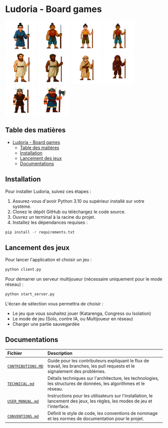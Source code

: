 # Ludoria - Board games

<img src="assets/japon/joueur1.png" style="width: 100px">
<img src="assets/japon/joueur2.png" style="width: 100px">
<img src="assets/tropique/joueur1.png" style="width: 100px">
<img src="assets/tropique/joueur2.png" style="width: 100px">
<img src="assets/grec/joueur1.png" style="width: 100px">
<img src="assets/grec/joueur2.png" style="width: 100px">
<img src="assets/sahara/joueur1.png" style="width: 100px">
<img src="assets/sahara/joueur2.png" style="width: 100px">
<img src="assets/nordique/joueur1.png" style="width: 100px">
<img src="assets/nordique/joueur2.png" style="width: 100px">


## Table des matières

- [Ludoria - Board games](#ludoria---board-games)
  - [Table des matières](#table-des-matières)
  - [Installation](#installation)
  - [Lancement des jeux](#lancement-des-jeux)
  - [Documentations](#documentations)

## Installation

Pour installer Ludoria, suivez ces étapes :

1. Assurez-vous d'avoir Python 3.10 ou supérieur installé sur votre système.
2. Clonez le dépôt GitHub ou téléchargez le code source.
3. Ouvrez un terminal à la racine du projet.
4. Installez les dépendances requises :

```bash
pip install -r requirements.txt
```

## Lancement des jeux

Pour lancer l'application et choisir un jeu :

```bash
python client.py
```

Pour démarrer un serveur multijoueur (nécessaire uniquement pour le mode réseau) :

```bash
python start_server.py
```

L'écran de sélection vous permettra de choisir :
- Le jeu que vous souhaitez jouer (Katarenga, Congress ou Isolation)
- Le mode de jeu (Solo, contre IA, ou Multijoueur en réseau)
- Charger une partie sauvegardée

## Documentations
| Fichier                                                  | Description                                                                                             |
| :------------------------------------------------------- | :------------------------------------------------------------------------------------------------------ |
| [`CONTRIBUTIONS.MD`](docs/CONTRIBUTIONS.MD)               | Guide pour les contributeurs expliquant le flux de travail, les branches, les pull requests et le signalement des problèmes. |
| [`TECHNICAL.md`](docs/TECHNICAL.md) | Détails techniques sur l'architecture, les technologies, les structures de données, les algorithmes et le réseau. |
| [`USER_MANUAL.md`](docs/USER_MANUAL.md)                   | Instructions pour les utilisateurs sur l'installation, le lancement des jeux, les règles, les modes de jeu et l'interface. |
| [`CONVENTIONS.md`](docs/CONVENTIONS.md)                   | Définit le style de code, les conventions de nommage et les normes de documentation pour le projet.   |
